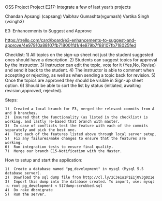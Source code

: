 OSS Project 
Project E217: Integrate a few of last year’s projects

Chandan Apsangi (capsang) 
Vaibhav Gumashta(vgumash)
Vartika Singh (vsingh3)

E3: Enhancements to Suggest and Approve

https://trello.com/card/board/e3-enhancements-to-suggest-and-approve/4e97910a88107fb718001fd1/4e979b7f88107fb718025fed

Checklist:
	1) All topics on the sign-up sheet not just the student suggested ones should have a description.
	2) Students can suggest topics for approval by the instructor.
	3) Instructor can edit the topic, vote for it (Yes,No, Revise) and send it back to the student.
	4) The instructor is able to comment when accepting or rejecting, as well as when sending a topic back for revision.
	5) Once the topics are approved they should be visible in Sign-up sheet option. 
	6) Should be able to sort the list by status (initiated, awaiting revision,approved, rejected).
	
Steps:

	1)	Created a local branch for E3, merged the relevant commits from A and B branches.
	2)	Ensured that the functionality (as listed in the checklist) is working, and lastly re-based that branch with master. 
	3)	In case of conflicts test the feature with each of the commits separately and pick the best one.
	4)	Test each of the features listed above through local server setup.
	5)	Fix any failures/make changes to ensure that the features are working.
	6)	Run integration tests to ensure final quality.
	7)	Merge our branch E15-Notification with the Master.

How to setup and start the application:

	1)	Create a database named "pg_development" in mysql (Mysql 5.5 database server).
	2)	Download the sql dump file from http://cl.ly/2C3e1u1P1E1j0V3g0z1e 
	3)	Import this dump into the database created. To import, use: mysql -u root pg_development < 517dump-scrubbed.sql
	4)	Do rake db:migrate
	5)	Run the server.
